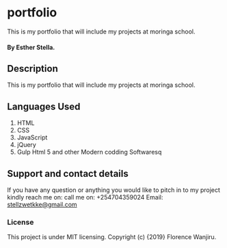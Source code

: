 # portfolio
This is my portfolio that will include my projects at moringa school.
#### By Esther Stella.
## Description
This is my portfolio that will include my projects at moringa school.

## Languages Used
1. HTML
2. CSS
3. JavaScript
4. jQuery
5. Gulp
Html 5 and other Modern codding Softwaresq
## Support and contact details
If you have any question or anything you would like to pitch in to my project kindly reach me on: 
call me on: +254704359024
Email: stellzwetkke@gmail.com
### License
This project is under MIT licensing.
Copyright (c) {2019} Florence Wanjiru.
